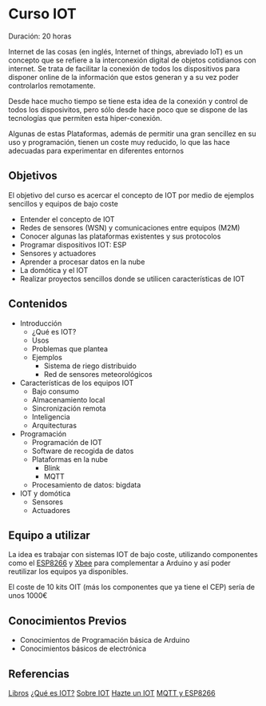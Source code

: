 # Curso IOT

Duración: 20 horas

Internet de las cosas (en inglés, Internet of things, abreviado IoT) es un concepto que se refiere a la interconexión digital de objetos cotidianos con internet. Se trata de facilitar la conexión de todos los dispositivos para disponer online de la información que estos generan y a su vez poder controlarlos remotamente.

Desde hace mucho tiempo se tiene esta idea de la conexión y control de todos los disposivitos, pero sólo desde hace poco que se dispone de las tecnologías que permiten esta hiper-conexión.

Algunas de estas Plataformas, además de permitir una gran sencillez en su uso y programación, tienen un coste muy reducido, lo que las hace adecuadas para experimentar en diferentes entornos

## Objetivos

El objetivo del curso es acercar el concepto de IOT por medio de ejemplos sencillos y equipos de bajo coste

* Entender el concepto de IOT
* Redes de sensores (WSN) y comunicaciones entre equipos (M2M)
* Conocer algunas las plataformas existentes y sus protocolos
* Programar dispositivos IOT: ESP
* Sensores y actuadores
* Aprender a procesar datos en la nube
* La domótica y el IOT
* Realizar proyectos sencillos donde se utilicen características de IOT

## Contenidos

* Introducción
  * ¿Qué es IOT?
  * Usos
  * Problemas que plantea
  * Ejemplos
    * Sistema de riego distribuido
    * Red de sensores meteorológicos
* Características de los equipos IOT
  * Bajo consumo
  * Almacenamiento local
  * Sincronización remota
  * Inteligencia
  * Arquitecturas
* Programación
  * Programación de IOT
  * Software de recogida de datos
  * Plataformas en la nube
    * Blink
    * MQTT
  * Procesamiento de datos: bigdata
* IOT y domótica
  * Sensores
  * Actuadores

## Equipo a utilizar

La idea es trabajar con sistemas IOT de bajo coste, utilizando componentes como el [ESP8266](http://inven.es/placas-compatibles/505-placa-nodemcu-v20-con-wi-fi-integrado-esp8266-basado-en-lua.html) y [Xbee](http://inven.es/comunicaciones/429-xbee-2mw-serie-2-zb-con-antena.html) para complementar a Arduino y así poder reutilizar los equipos ya disponibles.

El coste de 10 kits OIT (más los componentes que ya tiene el CEP) sería de unos 1000€

## Conocimientos Previos

* Conocimientos de Programación básica de Arduino
* Conocimientos básicos de electrónica

## Referencias
[Libros](http://www.oreilly.com/iot/free/)
[¿Qué es IOT?](https://es.wikipedia.org/wiki/Internet_de_las_cosas)
[Sobre IOT](http://www.domodesk.com/a-fondo-que-es-el-internet-de-las-cosas)
[Hazte un IOT](https://github.com/javacasm/IOT_Hazte)
[MQTT y ESP8266](http://blog.bricogeek.com/noticias/raspberry-pi/tutorial-mqtt-con-raspberry-y-esp8266-para-arduino/)
